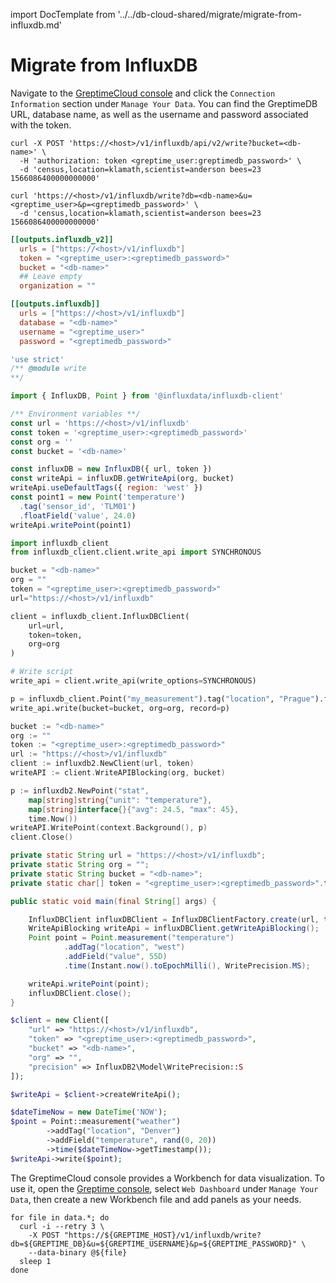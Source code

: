 import DocTemplate from '../../db-cloud-shared/migrate/migrate-from-influxdb.md' 

# Migrate from InfluxDB

<DocTemplate>

<div id="get-database-connection-information">

Navigate to the [GreptimeCloud console](https://greptime.cloud) and click the `Connection Information` section under `Manage Your Data`.
You can find the GreptimeDB URL, database name, as well as the username and password associated with the token.

</div>

<div id="write-data-http-api">
<Tabs>

<TabItem value="InfluxDB line protocol v2" label="InfluxDB line protocol v2">

```shell
curl -X POST 'https://<host>/v1/influxdb/api/v2/write?bucket=<db-name>' \
  -H 'authorization: token <greptime_user:greptimedb_password>' \
  -d 'census,location=klamath,scientist=anderson bees=23 1566086400000000000'
```
 
</TabItem>

<TabItem value="InfluxDB line protocol v1" label="InfluxDB line protocol v1">

```shell
curl 'https://<host>/v1/influxdb/write?db=<db-name>&u=<greptime_user>&p=<greptimedb_password>' \
  -d 'census,location=klamath,scientist=anderson bees=23 1566086400000000000'
```
 
</TabItem>

</Tabs>

</div>

<div id="write-data-telegraf">


<Tabs>

<TabItem value="InfluxDB line protocol v2" label="InfluxDB line protocol v2">

```toml
[[outputs.influxdb_v2]]
  urls = ["https://<host>/v1/influxdb"]
  token = "<greptime_user>:<greptimedb_password>"
  bucket = "<db-name>"
  ## Leave empty
  organization = ""
```
 
</TabItem>

<TabItem value="InfluxDB line protocol v1" label="InfluxDB line protocol v1">

```toml
[[outputs.influxdb]]
  urls = ["https://<host>/v1/influxdb"]
  database = "<db-name>"
  username = "<greptime_user>"
  password = "<greptimedb_password>"
```
 
</TabItem>
</Tabs>

</div>

<div id="write-data-client-libs">
<Tabs>

<TabItem value="Node.js" label="Node.js">

<TabItem value="Node.js" label="Node.js">

```js
'use strict'
/** @module write
**/

import { InfluxDB, Point } from '@influxdata/influxdb-client'

/** Environment variables **/
const url = 'https://<host>/v1/influxdb'
const token = '<greptime_user>:<greptimedb_password>'
const org = ''
const bucket = '<db-name>'

const influxDB = new InfluxDB({ url, token })
const writeApi = influxDB.getWriteApi(org, bucket)
writeApi.useDefaultTags({ region: 'west' })
const point1 = new Point('temperature')
  .tag('sensor_id', 'TLM01')
  .floatField('value', 24.0)
writeApi.writePoint(point1)

```
 
</TabItem>

</TabItem>

<TabItem value="python" label="Python">

```python
import influxdb_client
from influxdb_client.client.write_api import SYNCHRONOUS

bucket = "<db-name>"
org = ""
token = "<greptime_user>:<greptimedb_password>"
url="https://<host>/v1/influxdb"

client = influxdb_client.InfluxDBClient(
    url=url,
    token=token,
    org=org
)

# Write script
write_api = client.write_api(write_options=SYNCHRONOUS)

p = influxdb_client.Point("my_measurement").tag("location", "Prague").field("temperature", 25.3)
write_api.write(bucket=bucket, org=org, record=p)

```

</TabItem>

<TabItem value="go" label="Go">

```go
bucket := "<db-name>"
org := ""
token := "<greptime_user>:<greptimedb_password>"
url := "https://<host>/v1/influxdb"
client := influxdb2.NewClient(url, token)
writeAPI := client.WriteAPIBlocking(org, bucket)

p := influxdb2.NewPoint("stat",
    map[string]string{"unit": "temperature"},
    map[string]interface{}{"avg": 24.5, "max": 45},
    time.Now())
writeAPI.WritePoint(context.Background(), p)
client.Close()

```

</TabItem>

<TabItem value="java" label="Java">

```java
private static String url = "https://<host>/v1/influxdb";
private static String org = "";
private static String bucket = "<db-name>";
private static char[] token = "<greptime_user>:<greptimedb_password>".toCharArray();

public static void main(final String[] args) {

    InfluxDBClient influxDBClient = InfluxDBClientFactory.create(url, token, org, bucket);
    WriteApiBlocking writeApi = influxDBClient.getWriteApiBlocking();
    Point point = Point.measurement("temperature")
            .addTag("location", "west")
            .addField("value", 55D)
            .time(Instant.now().toEpochMilli(), WritePrecision.MS);

    writeApi.writePoint(point);
    influxDBClient.close();
}
```

</TabItem>

<TabItem value="php" label="PHP">

```php
$client = new Client([
    "url" => "https://<host>/v1/influxdb",
    "token" => "<greptime_user>:<greptimedb_password>",
    "bucket" => "<db-name>",
    "org" => "",
    "precision" => InfluxDB2\Model\WritePrecision::S
]);

$writeApi = $client->createWriteApi();

$dateTimeNow = new DateTime('NOW');
$point = Point::measurement("weather")
        ->addTag("location", "Denver")
        ->addField("temperature", rand(0, 20))
        ->time($dateTimeNow->getTimestamp());
$writeApi->write($point);
```

</TabItem>

</Tabs>

</div>

<div id="visualize-data">

The GreptimeCloud console provides a Workbench for data visualization.
To use it, open the [Greptime console](https://greptime.cloud), select `Web Dashboard` under `Manage Your Data`,
then create a new Workbench file and add panels as your needs.

</div>

<div id="import-data-shell">

```shell
for file in data.*; do
  curl -i --retry 3 \
    -X POST "https://${GREPTIME_HOST}/v1/influxdb/write?db=${GREPTIME_DB}&u=${GREPTIME_USERNAME}&p=${GREPTIME_PASSWORD}" \
    --data-binary @${file}
  sleep 1
done
```

</div>

</DocTemplate>
